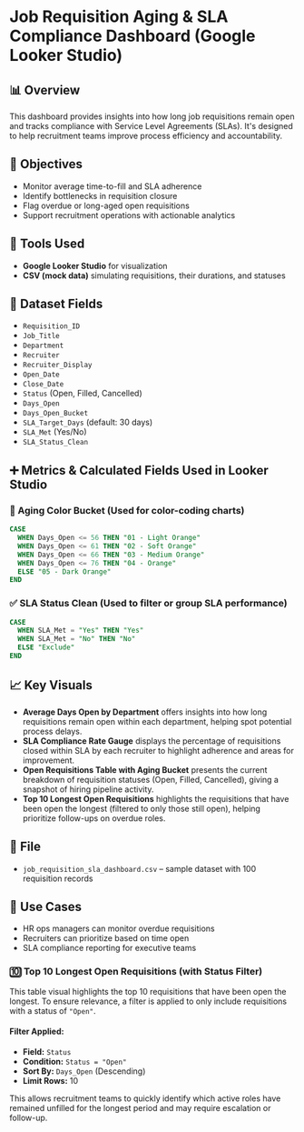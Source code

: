 # Job Requisition Aging & SLA Compliance Dashboard (Google Looker Studio)

## 📊 Overview
This dashboard provides insights into how long job requisitions remain open and tracks compliance with Service Level Agreements (SLAs). It's designed to help recruitment teams improve process efficiency and accountability.

## 🎯 Objectives
- Monitor average time-to-fill and SLA adherence
- Identify bottlenecks in requisition closure
- Flag overdue or long-aged open requisitions
- Support recruitment operations with actionable analytics

## 🧰 Tools Used
- **Google Looker Studio** for visualization
- **CSV (mock data)** simulating requisitions, their durations, and statuses

## 📁 Dataset Fields
- `Requisition_ID`
- `Job_Title`
- `Department`
- `Recruiter`
- `Recruiter_Display`
- `Open_Date`
- `Close_Date`
- `Status` (Open, Filled, Cancelled)
- `Days_Open`
- `Days_Open_Bucket`
- `SLA_Target_Days` (default: 30 days)
- `SLA_Met` (Yes/No)
- `SLA_Status_Clean`

## ➕ Metrics & Calculated Fields Used in Looker Studio

### 🎨 Aging Color Bucket (Used for color-coding charts)
```sql
CASE
  WHEN Days_Open <= 56 THEN "01 - Light Orange"
  WHEN Days_Open <= 61 THEN "02 - Soft Orange"
  WHEN Days_Open <= 66 THEN "03 - Medium Orange"
  WHEN Days_Open <= 76 THEN "04 - Orange"
  ELSE "05 - Dark Orange"
END
```

### ✅ SLA Status Clean (Used to filter or group SLA performance)
```sql
CASE
  WHEN SLA_Met = "Yes" THEN "Yes"
  WHEN SLA_Met = "No" THEN "No"
  ELSE "Exclude"
END
```

## 📈 Key Visuals
- **Average Days Open by Department**
offers insights into how long requisitions remain open within each department, helping spot potential process delays.
- **SLA Compliance Rate Gauge**
displays the percentage of requisitions closed within SLA by each recruiter to highlight adherence and areas for improvement.
- **Open Requisitions Table with Aging Bucket**
presents the current breakdown of requisition statuses (Open, Filled, Cancelled), giving a snapshot of hiring pipeline activity.
- **Top 10 Longest Open Requisitions**
highlights the requisitions that have been open the longest (filtered to only those still open), helping prioritize follow-ups on overdue roles.

## 📂 File
- `job_requisition_sla_dashboard.csv` – sample dataset with 100 requisition records

## 🧪 Use Cases
- HR ops managers can monitor overdue requisitions
- Recruiters can prioritize based on time open
- SLA compliance reporting for executive teams

### 🔟 Top 10 Longest Open Requisitions (with Status Filter)

This table visual highlights the top 10 requisitions that have been open the longest. To ensure relevance, a filter is applied to only include requisitions with a status of `"Open"`.

#### Filter Applied:
- **Field:** `Status`
- **Condition:** `Status = "Open"`
- **Sort By:** `Days_Open` (Descending)
- **Limit Rows:** 10

This allows recruitment teams to quickly identify which active roles have remained unfilled for the longest period and may require escalation or follow-up.
